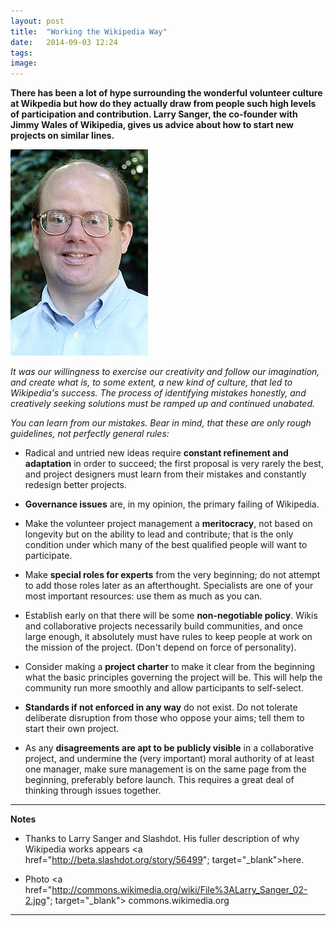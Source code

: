 ```yaml
---
layout: post
title:  "Working the Wikipedia Way"
date:   2014-09-03 12:24
tags: 
image:
---
```


**There has been a lot of hype surrounding the wonderful volunteer culture at Wikpedia but how do they actually draw from people such high levels of participation and contribution. Larry Sanger, the co-founder with Jimmy Wales of Wikipedia, gives us advice about how to start new projects on similar lines.**

![](/libb/images/larry-sanger.jpg)

<em>It was our willingness to exercise our creativity and follow our imagination, and create what is, to some extent, a new kind of culture, that led to Wikipedia's success. The process of identifying mistakes honestly, and creatively seeking solutions must be ramped up and continued unabated. </em>

<em>You can learn from our mistakes. Bear in mind, that these are only rough guidelines, not perfectly general rules:</em>

* Radical and untried new ideas require **constant refinement and adaptation** in order to succeed; the first proposal is very rarely the best, and project designers must learn from their mistakes and constantly redesign better projects.

* **Governance issues** are, in my opinion, the primary failing of Wikipedia. 

* Make the volunteer project management a **meritocracy**, not based on longevity but on the ability to lead and contribute; that is the only condition under which many of the best qualified people will want to participate.

* Make **special roles for experts** from the very beginning; do not attempt to add those roles later as an afterthought. Specialists are one of your most important resources: use them as much as you can. 

* Establish early on that there will be some **non-negotiable policy**. Wikis and collaborative projects necessarily build communities, and once large enough, it absolutely must have rules to keep people at work on the mission of the project. (Don't depend on force of personality).

* Consider making a **project charter** to make it clear from the beginning what the basic principles governing the project will be. This will help the community run more smoothly and allow participants to self-select.

* **Standards if not enforced in any way** do not exist. Do not tolerate deliberate disruption from those who oppose your aims; tell them to start their own project.

* As any **disagreements are apt to be publicly visible** in a collaborative project, and undermine the (very important) moral authority of at least one manager, make sure management is on the same page from the beginning, preferably before launch. This requires a great deal of thinking through issues together.

__________________
<b>Notes</b>

* Thanks to Larry Sanger and Slashdot. His fuller description of why Wikipedia works appears <a href="http://beta.slashdot.org/story/56499"; target="_blank">here. </a>

* Photo <a href="http://commons.wikimedia.org/wiki/File%3ALarry_Sanger_02-2.jpg"; target="_blank"> commons.wikimedia.org</a>

__________________










